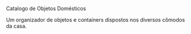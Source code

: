 Catalogo de Objetos Domésticos

Um organizador de objetos e containers dispostos nos diversos cômodos da casa.